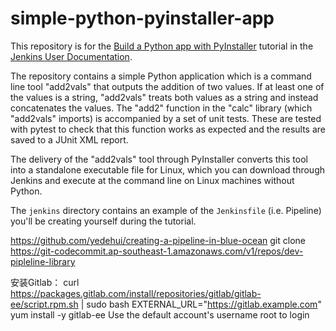 # simple-python-pyinstaller-app

This repository is for the
[Build a Python app with PyInstaller](https://jenkins.io/doc/tutorials/build-a-python-app-with-pyinstaller/)
tutorial in the [Jenkins User Documentation](https://jenkins.io/doc/).

The repository contains a simple Python application which is a command line tool "add2vals" that outputs the addition of two values. If at least one of the
values is a string, "add2vals" treats both values as a string and instead
concatenates the values. The "add2" function in the "calc" library (which
"add2vals" imports) is accompanied by a set of unit tests. These are tested with pytest to check that this function works as expected and the results are saved
to a JUnit XML report.

The delivery of the "add2vals" tool through PyInstaller converts this tool into
a standalone executable file for Linux, which you can download through Jenkins
and execute at the command line on Linux machines without Python.

The `jenkins` directory contains an example of the `Jenkinsfile` (i.e. Pipeline)
you'll be creating yourself during the tutorial.

https://github.com/yedehui/creating-a-pipeline-in-blue-ocean
git clone https://git-codecommit.ap-southeast-1.amazonaws.com/v1/repos/dev-pipleline-library

安装Gitlab：
curl https://packages.gitlab.com/install/repositories/gitlab/gitlab-ee/script.rpm.sh | sudo bash
EXTERNAL_URL="https://gitlab.example.com" yum install -y gitlab-ee 
Use the default account's username root to login
